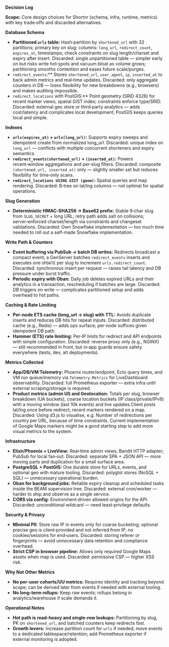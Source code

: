 **Decision Log**

**Scope:** Core design choices for Shortnr (schema, infra, runtime, metrics) with key trade‑offs and discarded alternatives.

**Database Schema**
- **Partitioned `urls` table:** Hash‑partition by `shortened_url` with 32 partitions; primary key on slug; columns: `long_url`, `redirect_count`, `expires_at`, timestamps; check constraints on slug length/charset and expiry after insert. Discarded: single unpartitioned table — simpler early on but risks write hot‑spots and vacuum bloat as volume grows; partitioning smooths contention and eases future scale/purges.
- `redirect_events`:** Stores `shortened_url`, `user_agent`, `ip`, `inserted_at` to back admin metrics and real‑time updates. Discarded: only aggregate counters in DB — loses flexibility for new breakdowns (e.g., browsers) and makes auditing impossible.
- `redirect_locations` with PostGIS:** Point geometry (SRID 4326) for recent marker views; spatial GiST index; constraints enforce type/SRID. Discarded: external geo store or third‑party analytics — adds cost/latency and complicates local development; PostGIS keeps queries local and simple.

**Indexes**
- **`urls(expires_at)` + `urls(long_url)`:** Supports expiry sweeps and idempotent create from normalized long_url. Discarded: unique index on `long_url` — conflicts with multiple concurrent shorteners and expiry semantics.
- **`redirect_events(shortened_url)` + `(inserted_at)`:** Powers recent‑window aggregations and per‑slug filters. Discarded: composite `(shortened_url, inserted_at)` only — slightly smaller set but reduces flexibility for time‑only scans.
- **`redirect_locations USING GIST (geom)`:** Spatial queries and map rendering. Discarded: B‑tree on lat/lng columns — not optimal for spatial operations.

**Slug Generation**
- **Deterministic HMAC‑SHA256 -> Base62 prefix:** Stable 8‑char slug from `SLUG_SECRET` + long URL; retry path adds salt on collisions; server‑enforced charset/length via constraints and changeset validations. Discarded: Own Snowflake implementation — too much time needed to roll out a self-made Snowflake implementation.

**Write Path & Counters**
- **Event buffering via PubSub -> batch DB writes:** Redirects broadcast a compact event; a GenServer batches `redirect_events` inserts and executes one `UPDATE` per slug to increment `urls.redirect_count`. Discarded: synchronous insert per request — raises tail latency and DB pressure under burst traffic.
- **Periodic expiry with Oban:** Daily job deletes expired URLs and their analytics in a transaction, rescheduling if batches are large. Discarded: DB triggers on write — complicates partitioned setup and adds overhead to hot paths.

**Caching & Rate Limiting**
- **Per‑node ETS cache (long_url -> slug) with TTL:** Avoids duplicate inserts and reduces DB hits for repeat inputs. Discarded: distributed cache (e.g., Redis) — adds ops surface; per‑node suffices given idempotent DB path.
- **Hammer (ETS) rate limiting:** Per‑IP limits for redirect and API endpoints with simple configuration. Discarded: reverse proxy only (e.g., NGINX) — still recommended in front, but in‑app guards ensure safety everywhere (tests, dev, alt deployments).

**Metrics Collected**
- **App/DB/VM Telemetry:** Phoenix router/endpoint, Ecto query times, and VM run queue/memory via `Telemetry.Metrics` for LiveDashboard observability. Discarded: full Prometheus exporter — extra infra until external scraping/storage is required.
- **Product metrics (admin UI) and Geolocation:** Totals per slug, browser breakdown (UA buckets), coarse location buckets (IP class/private/IPv6) with a moving window (last 10k events) and live updates.Client posts lat/lng once before redirect; recent markers rendered on a map. Discarded: Using d3.js to visualise, e.g. Number of redirections per country per URL, because of time constraints. Current implementation of Google Maps markers might be a good starting step to add more visual metrics to the system.

**Infrastructure**
- **Elixir/Phoenix + LiveView:** Real‑time admin views; Bandit HTTP adapter; PubSub for local fan‑out. Discarded: separate SPA + JSON API — more moving parts and duplication for a small surface area.
- **PostgreSQL + PostGIS:** One durable store for URLs, events, and optional geo with mature tooling. Discarded: polyglot stores (NoSQL + SQL) — unnecessary operational burden.
- **Oban for background jobs:** Reliable expiry cleanup and scheduled tasks inside the BEAM supervision tree. Discarded: external cron/worker — harder to ship and observe as a single service.
- **CORS via config:** Environment‑driven allowed origins for the API. Discarded: unconditional wildcard — need least‑privilege defaults.

**Security & Privacy**
- **Minimal PII:** Store raw IP in events only for coarse bucketing; optional precise geo is client‑provided and not inferred from IP; no cookies/sessions for end‑users. Discarded: storing referer or fingerprints — avoid unnecessary data retention and compliance overhead.
- **Strict CSP in browser pipeline:** Allows only required Google Maps assets when map is used. Discarded: permissive CSP — higher XSS risk.

**Why Not Other Metrics**
- **No per‑user cohorts/UU metrics:** Requires identity and tracking beyond scope; can be derived later from events if needed with external tooling.
- **No long‑term rollups:** Keep raw events; rollups belong in analytics/warehouse if scale demands it.

**Operational Notes**
- **Hot path is read‑heavy and single‑row lookups:** Partitioning by slug, PK on `shortened_url`, and batched counters keep redirects fast.
- **Growth levers:** Increase partition count for `urls` if needed; move events to a dedicated tablespace/retention; add Prometheus exporter if external monitoring is adopted.

